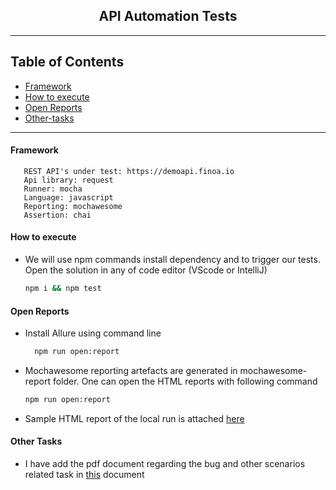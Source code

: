 <h2 align="center">API Automation Tests</h2>

----------------------

## Table of Contents

- [Framework](#framework)
- [How to execute](#how-to-execute)
- [Open Reports](#open-reports)
- [Other-tasks](#other-tasks)

----------------------
#### Framework

```text
   REST API's under test: https://demoapi.finoa.io
   Api library: request
   Runner: mocha
   Language: javascript
   Reporting: mochawesome
   Assertion: chai
```

#### How to execute

* We will use npm commands install dependency and to trigger our tests. Open the solution in any of code editor (VScode or IntelliJ)

   ```bash
   npm i && npm test 
   ```

#### Open Reports

* Install Allure using command line

  ```bash
    npm run open:report
  ```

* Mochawesome reporting artefacts are generated in mochawesome-report folder. One can open the HTML reports with following command

   ```bash
   npm run open:report  
   ```
* Sample HTML report of the local run is attached [here](api-tests-html-report.png)


#### Other Tasks

* I have add the pdf document regarding the bug and other scenarios related task in [this](bug-scenario-task.pdf) document